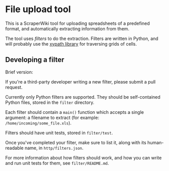 # File upload tool

This is a ScraperWiki tool for uploading spreadsheets of a predefined format, and automatically extracting information from them.

The tool uses *filters* to do the extraction. Filters are written in Python, and will probably use the [xypath library](https://github.com/scraperwiki/xypath) for traversing grids of cells.

## Developing a filter

Brief version:

If you're a third-party developer writing a new filter, please
submit a pull request.

Currently only Python filters are supported. They should
be self-contained Python files, stored in the `filter`
directory.

Each filter should contain a `main()` function which
accepts a single argument: a filename to extract (for example:
`/home/incoming/some_file.xls`).

Filters should have unit tests, stored in `filter/test`.

Once you've completed your filter, make sure to list it,
along with its human-readable name, in `http/filters.json`.

For more information about how filters should work, and how 
you can write and run unit tests for them, see `filter/README.md`.

